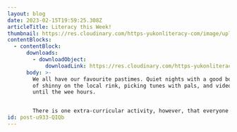 ```yaml
---
layout: blog
date: 2023-02-15T19:59:25.308Z
articleTitle: Literacy this Week!
thumbnail: https://res.cloudinary.com/https-yukonliteracy-com/image/upload/q_35/v1680120064/cribby_lxx4yj.png
contentBlocks:
  - contentBlock:
      downloads:
        - downloadObject:
            downloadLink: https://res.cloudinary.com/https-yukonliteracy-com/image/upload/q_35/v1680120064/Crib_g4ouxw.pdf
      body: >-
        We all have our favourite pastimes. Quiet nights with a good book, games
        of shinny on the local rink, picking tunes with pals, and video games
        until the wee hours.


        There is one extra-curricular activity, however, that everyone can agree is truly in a league of its own. An activity that is so thrilling, so gripping, that it really is more of a lifestyle than a mere hobby. The pastime in question is, of course, cribbage.
id: post-u933-QIQb
---
```

